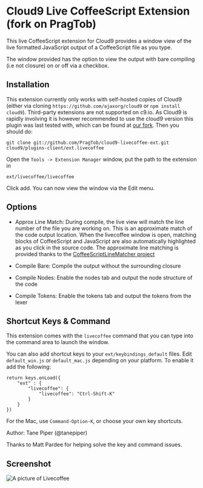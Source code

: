 Cloud9 Live CoffeeScript Extension (fork on PragTob)
====================================================

This live CoffeeScript extension for Cloud9 provides a window view of the live
formatted JavaScript output of a CoffeeScript file as you type.

The window provided has the option to view the output with bare compiling (i.e
not closure) on or off via a checkbox.

Installation
------------

This extension currently only works with self-hosted copies of Cloud9 (either via
cloning `https://github.com/ajaxorg/cloud9` or `npm install cloud9`).  Third-party
extensions are not supported on c9.io. As Cloud9 is rapidly involving it is however 
recommended to use the cloud9 version this plugin was last tested with, which 
can be found at [our fork](https://github.com/PragTob/cloud9). Then you should
do:

    git clone git://github.com/PragTob/cloud9-livecoffee-ext.git cloud9/plugins-client/ext.livecoffee

Open the `Tools -> Extension Manager` window, put the path to the extension in

    ext/livecoffee/livecoffee

Click add.  You can now view the window via the Edit menu.

Options
-------

* Approx Line Match: During compile, the live view will match the line number of
the file you are working on. This is an approximate match of the code output
location. When the livecoffee window is open, matching blocks of CoffeeScript
and JavaScript are also automatically highlighted as you click in the source
code. The approximate line matching is provided thanks to the [CoffeeScriptLineMatcher project](https://github.com/showell/CoffeeScriptLineMatcher)

* Compile Bare: Compile the output without the surrounding closure

* Compile Nodes: Enable the nodes tab and output the node structure of the code

* Compile Tokens: Enable the tokens tab and output the tokens from the lexer

Shortcut Keys & Command
-----------------------
This extension comes with the `livecoffee` command that you can type into the
command area to launch the window.

You can also add shortcut keys to your `ext/keybindings_default` files.  Edit
`default_win.js` or `default_mac.js` depending on your platform.  To enable
it add the following:

    return keys.onLoad({
        "ext" : {
            "livecoffee": {
                "livecoffee": "Ctrl-Shift-K"   
            }
        }
    })

For the Mac, use `Command-Option-K`, or choose your own key shortcuts.

Author: Tane Piper (@tanepiper)

Thanks to Matt Pardee for helping solve the key and command issues.

Screenshot
----------
![A picture of Livecoffee](http://dl.dropbox.com/u/147175/livecoffee.png)
